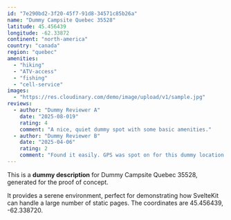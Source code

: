 ```yaml
---
id: "7e290bd2-3f20-45f7-91d8-34571c85b26a"
name: "Dummy Campsite Quebec 35528"
latitude: 45.456439
longitude: -62.33872
continent: "north-america"
country: "canada"
region: "quebec"
amenities:
  - "hiking"
  - "ATV-access"
  - "fishing"
  - "cell-service"
images:
  - "https://res.cloudinary.com/demo/image/upload/v1/sample.jpg"
reviews:
  - author: "Dummy Reviewer A"
    date: "2025-08-019"
    rating: 4
    comment: "A nice, quiet dummy spot with some basic amenities."
  - author: "Dummy Reviewer B"
    date: "2025-04-06"
    rating: 2
    comment: "Found it easily. GPS was spot on for this dummy location."
---
```


This is a **dummy description** for Dummy Campsite Quebec 35528, generated for the proof of concept.

It provides a serene environment, perfect for demonstrating how SvelteKit can handle a large number of static pages. The coordinates are 45.456439, -62.338720.
